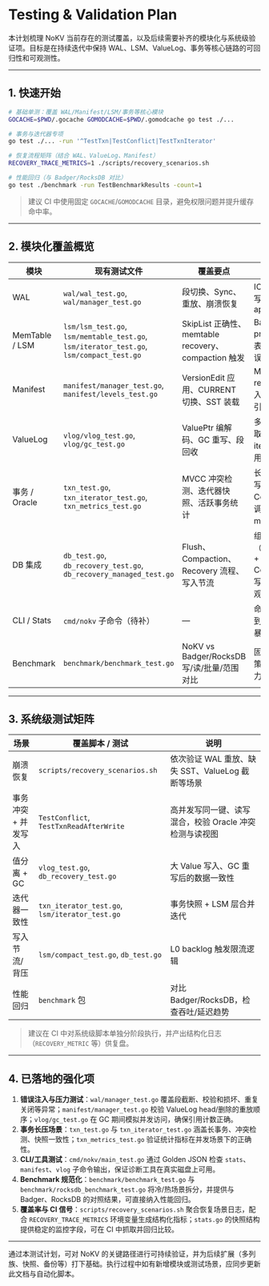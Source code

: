 # Testing & Validation Plan

本计划梳理 NoKV 当前存在的测试覆盖，以及后续需要补齐的模块化与系统级验证项。目标是在持续迭代中保持 WAL、LSM、ValueLog、事务等核心链路的可回归性和可观测性。

---

## 1. 快速开始

```bash
# 基础单测：覆盖 WAL/Manifest/LSM/事务等核心模块
GOCACHE=$PWD/.gocache GOMODCACHE=$PWD/.gomodcache go test ./...

# 事务与迭代器专项
go test ./... -run '^TestTxn|TestConflict|TestTxnIterator'

# 恢复流程矩阵（结合 WAL、ValueLog、Manifest）
RECOVERY_TRACE_METRICS=1 ./scripts/recovery_scenarios.sh

# 性能回归（与 Badger/RocksDB 对比）
go test ./benchmark -run TestBenchmarkResults -count=1
```

> 建议 CI 中使用固定 `GOCACHE`/`GOMODCACHE` 目录，避免权限问题并提升缓存命中率。

---

## 2. 模块化覆盖概览

| 模块            | 现有测试文件                                                   | 覆盖要点                                                                                           | 待补充方向                                                                                      |
|-----------------|----------------------------------------------------------------|----------------------------------------------------------------------------------------------------|-------------------------------------------------------------------------------------------------|
| WAL             | `wal/wal_test.go`, `wal/manager_test.go`                        | 段切换、Sync、重放、崩溃恢复                                                                      | IO 错误注入、写入限速、并发 append                                                              |
| MemTable / LSM  | `lsm/lsm_test.go`, `lsm/memtable_test.go`, `lsm/iterator_test.go`, `lsm/compact_test.go` | SkipList 正确性、memtable recovery、compaction 触发                                               | Back-pressure、冷热表切换、Bloom 误判率                                                        |
| Manifest        | `manifest/manager_test.go`, `manifest/levels_test.go`           | VersionEdit 应用、CURRENT 切换、SST 装载                                                          | Manifest rewrite 崩溃注入、ValueLog 引用一致性                                                  |
| ValueLog        | `vlog/vlog_test.go`, `vlog/gc_test.go`                          | ValuePtr 编解码、GC 重写、段回收                                                                   | 多事务并发读取、GC 期间 iterator/txn 引用计数                                                  |
| 事务 / Oracle   | `txn_test.go`, `txn_iterator_test.go`, `txn_metrics_test.go`    | MVCC 冲突检测、迭代器快照、活跃事务统计                                                          | 长事务+并发写、CommitWith 回调链路、managed 模式                                               |
| DB 集成         | `db_test.go`, `db_recovery_test.go`, `db_recovery_managed_test.go` | Flush、Compaction、Recovery 流程、写入节流                                                         | 组合场景（ValueLog GC + Compaction）、写入限流与吞吐观测                                       |
| CLI / Stats     | `cmd/nokv` 子命令（待补）                                      | —                                                                                                | 命令行工具的端到端测试、指标暴露                                                              |
| Benchmark       | `benchmark/benchmark_test.go`                                   | NoKV vs Badger/RocksDB 写/读/批量/范围对比                                                        | 固定预热与并发策略、长时间压力测试                                                             |

---

## 3. 系统级测试矩阵

| 场景                     | 覆盖脚本 / 测试                        | 说明                                                                                   |
|--------------------------|-----------------------------------------|----------------------------------------------------------------------------------------|
| 崩溃恢复                 | `scripts/recovery_scenarios.sh`         | 依次验证 WAL 重放、缺失 SST、ValueLog 截断等场景                                       |
| 事务冲突 + 并发写入      | `TestConflict`, `TestTxnReadAfterWrite` | 高并发写同一键、读写混合，校验 Oracle 冲突检测与读视图                                |
| 值分离 + GC              | `vlog_test.go`, `db_recovery_test.go`   | 大 Value 写入、GC 重写后的数据一致性                                                   |
| 迭代器一致性             | `txn_iterator_test.go`, `lsm/iterator_test.go` | 事务快照 + LSM 层合并迭代                                                               |
| 写入节流/背压            | `lsm/compact_test.go`, `db_test.go`      | L0 backlog 触发限流逻辑                                                                 |
| 性能回归                 | `benchmark` 包                          | 对比 Badger/RocksDB，检查吞吐/延迟趋势                                                  |

> 建议在 CI 中对系统级脚本单独分阶段执行，并产出结构化日志（`RECOVERY_METRIC` 等）供复盘。

---

## 4. 已落地的强化项

1. **错误注入与压力测试**：`wal/manager_test.go` 覆盖段截断、校验和损坏、重复关闭等异常；`manifest/manager_test.go` 校验 ValueLog head/删除的重放顺序；`vlog/gc_test.go` 在 GC 期间模拟并发访问，确保引用计数正确。
2. **事务长压场景**：`txn_test.go` 与 `txn_iterator_test.go` 涵盖长事务、冲突检测、快照一致性；`txn_metrics_test.go` 验证统计指标在并发场景下的正确性。
3. **CLI/工具测试**：`cmd/nokv/main_test.go` 通过 Golden JSON 检查 `stats`、`manifest`、`vlog` 子命令输出，保证诊断工具在真实磁盘上可用。
4. **Benchmark 规范化**：`benchmark/benchmark_test.go` 与 `benchmark/rocksdb_benchmark_test.go` 将冷/热场景拆分，并提供与 Badger、RocksDB 的对照结果，可直接纳入性能回归。
5. **覆盖率与 CI 信号**：`scripts/recovery_scenarios.sh` 聚合恢复场景日志，配合 `RECOVERY_TRACE_METRICS` 环境变量生成结构化指标；`stats.go` 的快照结构提供稳定的监控字段，可在 CI 中抓取并回归比较。

---

通过本测试计划，可对 NoKV 的关键路径进行可持续验证，并为后续扩展（多列族、快照、备份等）打下基础。执行过程中如有新增模块或测试场景，应同步更新此文档与自动化脚本。